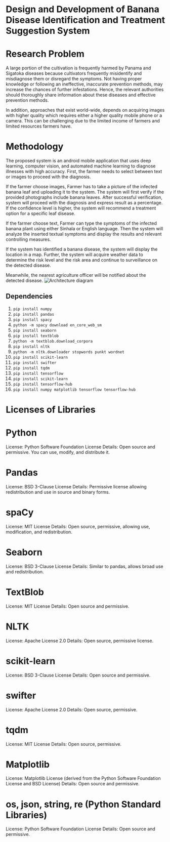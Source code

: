 # Design and Development of Banana Disease Identification and Treatment Suggestion System

# Research Problem

A large portion of the cultivation is frequently harmed by Panama and Sigatoka diseases because cultivators frequently misidentify and misdiagnose them or disregard the symptoms. Not having proper knowledge or following an ineffective, inaccurate prevention methods, may increase the chances of further infestations. Hence, the relevant authorities should thoroughly share information about these diseases and effective prevention methods.

In addition, approaches that exist world-wide, depends on acquiring images with higher quality which requires either a higher quality mobile phone or a camera. This can be challenging due to the limited income of farmers and limited resources farmers have.

# Methodology
The proposed system is an android mobile application that uses deep learning, computer vision, and automated machine learning to diagnose illnesses with high accuracy. First, the farmer needs to select between text or images to proceed with the diagnosis.

If the farmer choose images,
Farmer has to take a picture of the infected banana leaf and uploading it to the system. The system will first verify if the provided photographs include banana leaves. After successful verification, system will proceed with the diagnosis and express result as a percentage. If the confidence level is higher, the system will recommend a treatment option for a specific leaf disease.

If the farmer choose text,
Farmer can type the symptoms of the infected banana plant using either Sinhala or English language. Then the system will analyze the inserted textual symptoms and display the results and relevant controlling measures.

If the system has identified a banana disease, the system will display the location in a map. Further, the system will acquire weather data to determine the risk level and the risk area and continue to surveillance on the detected disease.

Meanwhile, the nearest agriculture officer will be notified about the detected disease.
![Architecture diagram](https://github.com/user-attachments/assets/9932d3b2-98ed-42e6-8fd6-4ffdc9f136da)


## Dependencies
1. `pip install numpy`
2. `pip install pandas`
3. `pip install spacy`
4. `python -m spacy download en_core_web_sm`
5. `pip install seaborn`
6. `pip install textblob`
7. `python -m textblob.download_corpora`
8. `pip install nltk`
9. `python -m nltk.downloader stopwords punkt wordnet`
10. `pip install scikit-learn`
11. `pip install swifter`
12. `pip install tqdm`
13. `pip install tensorflow`
14. `pip install scikit-learn`
15. `pip install tensorflow-hub`
16. `pip install numpy matplotlib tensorflow tensorflow-hub`


# Licenses of Libraries
# Python
License: Python Software Foundation License
Details: Open source and permissive. You can use, modify, and distribute it.

# Pandas
License: BSD 3-Clause License
Details: Permissive license allowing redistribution and use in source and binary forms.

# spaCy
License: MIT License
Details: Open source, permissive, allowing use, modification, and redistribution.

# Seaborn
License: BSD 3-Clause License
Details: Similar to pandas, allows broad use and redistribution.

# TextBlob
License: MIT License
Details: Open source and permissive.

# NLTK
License: Apache License 2.0
Details: Open source, permissive license.

# scikit-learn
License: BSD 3-Clause License
Details: Open source and permissive.

# swifter
License: Apache License 2.0
Details: Open source, permissive.

# tqdm
License: MIT License
Details: Open source, permissive.

# Matplotlib
License: Matplotlib License (derived from the Python Software Foundation License and BSD License)
Details: Open source and permissive.

# os, json, string, re (Python Standard Libraries)
License: Python Software Foundation License
Details: Open source and permissive.
